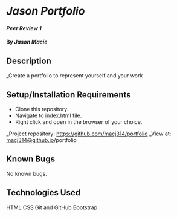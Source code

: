 # _Jason Portfolio_

#### _Peer Review 1_

#### By _**Jason Macie**_

## Description

_Create a portfolio to represent yourself and your work

## Setup/Installation Requirements

* Clone this repository.
* Navigate to index.html file.
* Right click and open in the browser of your choice.

_Project repository: https://github.com/macj314/portfolio
_View at: macj314@github.io/portfolio

## Known Bugs

No known bugs.

## Technologies Used

HTML
CSS
Git and GitHub
Bootstrap